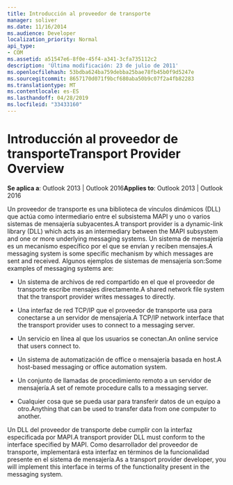 ```yaml
---
title: Introducción al proveedor de transporte
manager: soliver
ms.date: 11/16/2014
ms.audience: Developer
localization_priority: Normal
api_type:
- COM
ms.assetid: a51547e6-8f0e-45f4-a341-3cfa735112c2
description: 'Última modificación: 23 de julio de 2011'
ms.openlocfilehash: 53bdba624ba759debba25bae78fb45b0f9d5247e
ms.sourcegitcommit: 8657170d071f9bcf680aba50b9c07f2a4fb82283
ms.translationtype: MT
ms.contentlocale: es-ES
ms.lasthandoff: 04/28/2019
ms.locfileid: "33433160"
---
```

# <a name="transport-provider-overview"></a><span data-ttu-id="bfd6e-103">Introducción al proveedor de transporte</span><span class="sxs-lookup"><span data-stu-id="bfd6e-103">Transport Provider Overview</span></span>

  
  
<span data-ttu-id="bfd6e-104">**Se aplica a**: Outlook 2013 | Outlook 2016</span><span class="sxs-lookup"><span data-stu-id="bfd6e-104">**Applies to**: Outlook 2013 | Outlook 2016</span></span> 
  
<span data-ttu-id="bfd6e-105">Un proveedor de transporte es una biblioteca de vínculos dinámicos (DLL) que actúa como intermediario entre el subsistema MAPI y uno o varios sistemas de mensajería subyacentes.</span><span class="sxs-lookup"><span data-stu-id="bfd6e-105">A transport provider is a dynamic-link library (DLL) which acts as an intermediary between the MAPI subsystem and one or more underlying messaging systems.</span></span> <span data-ttu-id="bfd6e-106">Un sistema de mensajería es un mecanismo específico por el que se envían y reciben mensajes.</span><span class="sxs-lookup"><span data-stu-id="bfd6e-106">A messaging system is some specific mechanism by which messages are sent and received.</span></span> <span data-ttu-id="bfd6e-107">Algunos ejemplos de sistemas de mensajería son:</span><span class="sxs-lookup"><span data-stu-id="bfd6e-107">Some examples of messaging systems are:</span></span>
  
- <span data-ttu-id="bfd6e-108">Un sistema de archivos de red compartido en el que el proveedor de transporte escribe mensajes directamente.</span><span class="sxs-lookup"><span data-stu-id="bfd6e-108">A shared network file system that the transport provider writes messages to directly.</span></span>
    
- <span data-ttu-id="bfd6e-109">Una interfaz de red TCP/IP que el proveedor de transporte usa para conectarse a un servidor de mensajería.</span><span class="sxs-lookup"><span data-stu-id="bfd6e-109">A TCP/IP network interface that the transport provider uses to connect to a messaging server.</span></span>
    
- <span data-ttu-id="bfd6e-110">Un servicio en línea al que los usuarios se conectan.</span><span class="sxs-lookup"><span data-stu-id="bfd6e-110">An online service that users connect to.</span></span>
    
- <span data-ttu-id="bfd6e-111">Un sistema de automatización de office o mensajería basada en host.</span><span class="sxs-lookup"><span data-stu-id="bfd6e-111">A host-based messaging or office automation system.</span></span>
    
- <span data-ttu-id="bfd6e-112">Un conjunto de llamadas de procedimiento remoto a un servidor de mensajería.</span><span class="sxs-lookup"><span data-stu-id="bfd6e-112">A set of remote procedure calls to a messaging server.</span></span>
    
- <span data-ttu-id="bfd6e-113">Cualquier cosa que se pueda usar para transferir datos de un equipo a otro.</span><span class="sxs-lookup"><span data-stu-id="bfd6e-113">Anything that can be used to transfer data from one computer to another.</span></span>
    
<span data-ttu-id="bfd6e-114">Un DLL del proveedor de transporte debe cumplir con la interfaz especificada por MAPI.</span><span class="sxs-lookup"><span data-stu-id="bfd6e-114">A transport provider DLL must conform to the interface specified by MAPI.</span></span> <span data-ttu-id="bfd6e-115">Como desarrollador del proveedor de transporte, implementará esta interfaz en términos de la funcionalidad presente en el sistema de mensajería.</span><span class="sxs-lookup"><span data-stu-id="bfd6e-115">As a transport provider developer, you will implement this interface in terms of the functionality present in the messaging system.</span></span>
  

